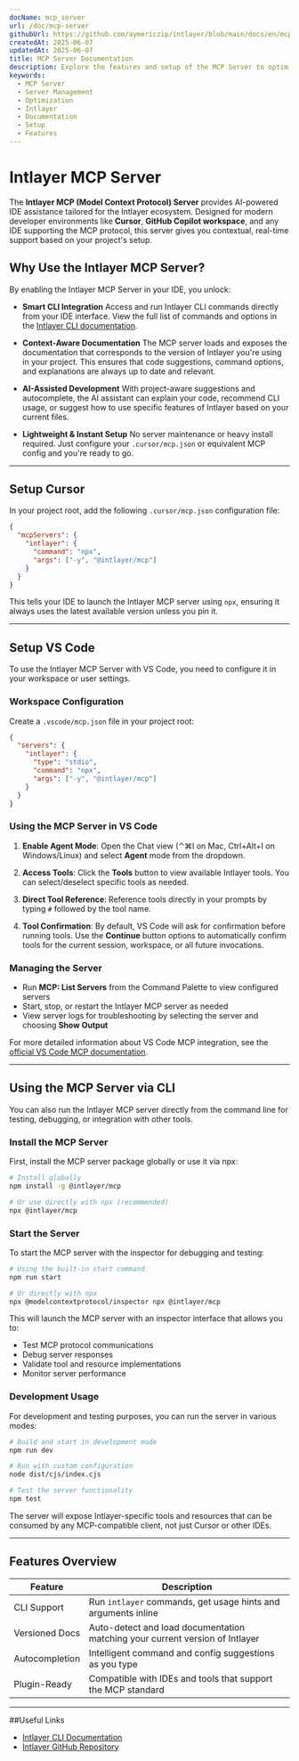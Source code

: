 ```yaml
---
docName: mcp_server
url: /doc/mcp-server
githubUrl: https://github.com/aymericzip/intlayer/blob/main/docs/en/mcp_server.md
createdAt: 2025-06-07
updatedAt: 2025-06-07
title: MCP Server Documentation
description: Explore the features and setup of the MCP Server to optimize your server management and operations.
keywords:
  - MCP Server
  - Server Management
  - Optimization
  - Intlayer
  - Documentation
  - Setup
  - Features
---
```


# Intlayer MCP Server

The **Intlayer MCP (Model Context Protocol) Server** provides AI-powered IDE assistance tailored for the Intlayer ecosystem. Designed for modern developer environments like **Cursor**, **GitHub Copilot workspace**, and any IDE supporting the MCP protocol, this server gives you contextual, real-time support based on your project's setup.

## Why Use the Intlayer MCP Server?

By enabling the Intlayer MCP Server in your IDE, you unlock:

- **Smart CLI Integration**
  Access and run Intlayer CLI commands directly from your IDE interface. View the full list of commands and options in the [Intlayer CLI documentation](https://github.com/aymericzip/intlayer/blob/main/docs/en/intlayer_cli.md).

- **Context-Aware Documentation**
  The MCP server loads and exposes the documentation that corresponds to the version of Intlayer you're using in your project. This ensures that code suggestions, command options, and explanations are always up to date and relevant.

- **AI-Assisted Development**
  With project-aware suggestions and autocomplete, the AI assistant can explain your code, recommend CLI usage, or suggest how to use specific features of Intlayer based on your current files.

- **Lightweight & Instant Setup**
  No server maintenance or heavy install required. Just configure your `.cursor/mcp.json` or equivalent MCP config and you're ready to go.

---

## Setup Cursor

In your project root, add the following `.cursor/mcp.json` configuration file:

```json
{
  "mcpServers": {
    "intlayer": {
      "command": "npx",
      "args": ["-y", "@intlayer/mcp"]
    }
  }
}
```

This tells your IDE to launch the Intlayer MCP server using `npx`, ensuring it always uses the latest available version unless you pin it.

---

## Setup VS Code

To use the Intlayer MCP Server with VS Code, you need to configure it in your workspace or user settings.

### Workspace Configuration

Create a `.vscode/mcp.json` file in your project root:

```json
{
  "servers": {
    "intlayer": {
      "type": "stdio",
      "command": "npx",
      "args": ["-y", "@intlayer/mcp"]
    }
  }
}
```

### Using the MCP Server in VS Code

1. **Enable Agent Mode**: Open the Chat view (⌃⌘I on Mac, Ctrl+Alt+I on Windows/Linux) and select **Agent** mode from the dropdown.

2. **Access Tools**: Click the **Tools** button to view available Intlayer tools. You can select/deselect specific tools as needed.

3. **Direct Tool Reference**: Reference tools directly in your prompts by typing `#` followed by the tool name.

4. **Tool Confirmation**: By default, VS Code will ask for confirmation before running tools. Use the **Continue** button options to automatically confirm tools for the current session, workspace, or all future invocations.

### Managing the Server

- Run **MCP: List Servers** from the Command Palette to view configured servers
- Start, stop, or restart the Intlayer MCP server as needed
- View server logs for troubleshooting by selecting the server and choosing **Show Output**

For more detailed information about VS Code MCP integration, see the [official VS Code MCP documentation](https://code.visualstudio.com/docs/copilot/chat/mcp-servers).

---

## Using the MCP Server via CLI

You can also run the Intlayer MCP server directly from the command line for testing, debugging, or integration with other tools.

### Install the MCP Server

First, install the MCP server package globally or use it via npx:

```bash
# Install globally
npm install -g @intlayer/mcp

# Or use directly with npx (recommended)
npx @intlayer/mcp
```

### Start the Server

To start the MCP server with the inspector for debugging and testing:

```bash
# Using the built-in start command
npm run start

# Or directly with npx
npx @modelcontextprotocol/inspector npx @intlayer/mcp
```

This will launch the MCP server with an inspector interface that allows you to:

- Test MCP protocol communications
- Debug server responses
- Validate tool and resource implementations
- Monitor server performance

### Development Usage

For development and testing purposes, you can run the server in various modes:

```bash
# Build and start in development mode
npm run dev

# Run with custom configuration
node dist/cjs/index.cjs

# Test the server functionality
npm test
```

The server will expose Intlayer-specific tools and resources that can be consumed by any MCP-compatible client, not just Cursor or other IDEs.

---

## Features Overview

| Feature        | Description                                                                  |
| -------------- | ---------------------------------------------------------------------------- |
| CLI Support    | Run `intlayer` commands, get usage hints and arguments inline                |
| Versioned Docs | Auto-detect and load documentation matching your current version of Intlayer |
| Autocompletion | Intelligent command and config suggestions as you type                       |
| Plugin-Ready   | Compatible with IDEs and tools that support the MCP standard                 |

---

##Useful Links

- [Intlayer CLI Documentation](https://github.com/aymericzip/intlayer/blob/main/docs/en/intlayer_cli.md)
- [Intlayer GitHub Repository](https://github.com/aymericzip/intlayer)
